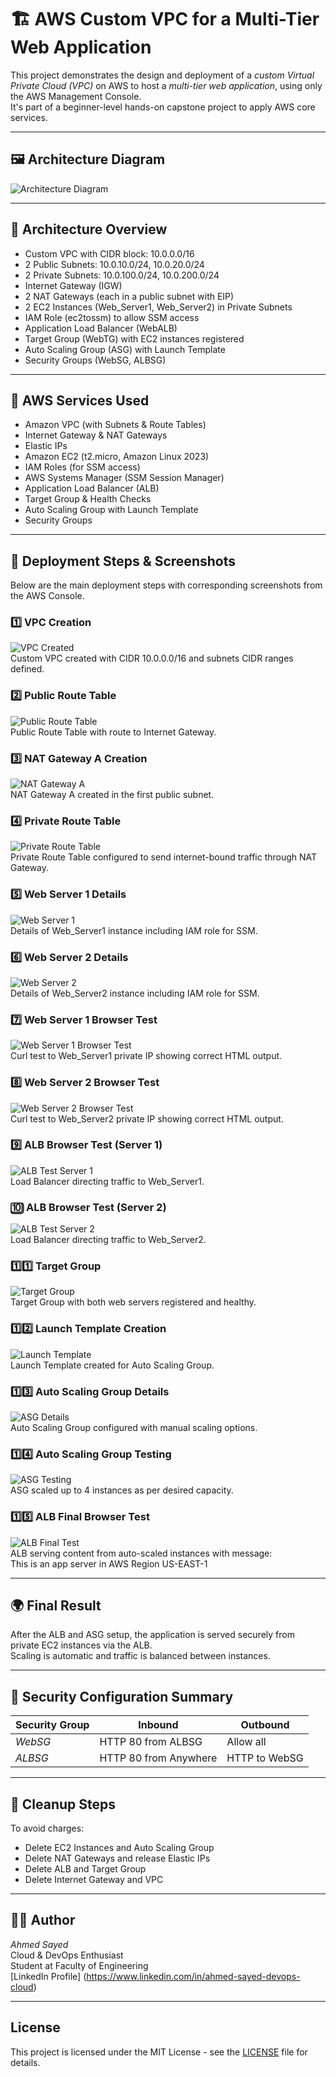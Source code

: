 # 🏗 AWS Custom VPC for a Multi-Tier Web Application

This project demonstrates the design and deployment of a *custom Virtual Private Cloud (VPC)* on AWS to host a *multi-tier web application*, using only the AWS Management Console.  
It's part of a beginner-level hands-on capstone project to apply AWS core services.

---

## 🖼 Architecture Diagram

![Architecture Diagram](architecture-digram.png)

---

## 📐 Architecture Overview

- Custom VPC with CIDR block: 10.0.0.0/16
- 2 Public Subnets: 10.0.10.0/24, 10.0.20.0/24
- 2 Private Subnets: 10.0.100.0/24, 10.0.200.0/24
- Internet Gateway (IGW)
- 2 NAT Gateways (each in a public subnet with EIP)
- 2 EC2 Instances (Web_Server1, Web_Server2) in Private Subnets
- IAM Role (ec2tossm) to allow SSM access
- Application Load Balancer (WebALB)
- Target Group (WebTG) with EC2 instances registered
- Auto Scaling Group (ASG) with Launch Template
- Security Groups (WebSG, ALBSG)

---

## 🧱 AWS Services Used

- Amazon VPC (with Subnets & Route Tables)
- Internet Gateway & NAT Gateways
- Elastic IPs
- Amazon EC2 (t2.micro, Amazon Linux 2023)
- IAM Roles (for SSM access)
- AWS Systems Manager (SSM Session Manager)
- Application Load Balancer (ALB)
- Target Group & Health Checks
- Auto Scaling Group with Launch Template
- Security Groups

---

## 📸 Deployment Steps & Screenshots

Below are the main deployment steps with corresponding screenshots from the AWS Console.

### 1️⃣ VPC Creation
![VPC Created](./screenshots/03-vpc-created.png)  
Custom VPC created with CIDR 10.0.0.0/16 and subnets CIDR ranges defined.

### 2️⃣ Public Route Table
![Public Route Table](./screenshots/04-public-RT-routes.png)  
Public Route Table with route to Internet Gateway.

### 3️⃣ NAT Gateway A Creation
![NAT Gateway A](./screenshots/08-NAT-GW-A-created.png)  
NAT Gateway A created in the first public subnet.

### 4️⃣ Private Route Table
![Private Route Table](./screenshots/09-Private-RT-Routes.png)  
Private Route Table configured to send internet-bound traffic through NAT Gateway.

### 5️⃣ Web Server 1 Details
![Web Server 1](./screenshots/12-web-server1-detailed.png)  
Details of Web_Server1 instance including IAM role for SSM.

### 6️⃣ Web Server 2 Details
![Web Server 2](./screenshots/13-web-server2-detailed.png)  
Details of Web_Server2 instance including IAM role for SSM.

### 7️⃣ Web Server 1 Browser Test
![Web Server 1 Browser Test](./screenshots/19-web-server1-browser-test.png)  
Curl test to Web_Server1 private IP showing correct HTML output.

### 8️⃣ Web Server 2 Browser Test
![Web Server 2 Browser Test](./screenshots/20-web-server2-browser-test.png)  
Curl test to Web_Server2 private IP showing correct HTML output.

### 9️⃣ ALB Browser Test (Server 1)
![ALB Test Server 1](./screenshots/21-ALB-browser-test1.png)  
Load Balancer directing traffic to Web_Server1.

### 🔟 ALB Browser Test (Server 2)
![ALB Test Server 2](./screenshots/22-ALB-browser-test2.png)  
Load Balancer directing traffic to Web_Server2.

### 1️⃣1️⃣ Target Group
![Target Group](./screenshots/23-web-TG-targets.png)  
Target Group with both web servers registered and healthy.

### 1️⃣2️⃣ Launch Template Creation
![Launch Template](./screenshots/24-template-created.png)  
Launch Template created for Auto Scaling Group.

### 1️⃣3️⃣ Auto Scaling Group Details
![ASG Details](./screenshots/27-Auto-Scaling-Group-detailed.png)  
Auto Scaling Group configured with manual scaling options.

### 1️⃣4️⃣ Auto Scaling Group Testing
![ASG Testing](./screenshots/28-Auto-Scaling-Group-testing.png)  
ASG scaled up to 4 instances as per desired capacity.

### 1️⃣5️⃣ ALB Final Browser Test
![ALB Final Test](./screenshots/29-ALB-browser-Final-testing.png)  
ALB serving content from auto-scaled instances with message:  
This is an app server in AWS Region US-EAST-1

---

## 🌍 Final Result

After the ALB and ASG setup, the application is served securely from private EC2 instances via the ALB.  
Scaling is automatic and traffic is balanced between instances.

---

## 🔐 Security Configuration Summary

| Security Group | Inbound | Outbound |
|----------------|---------|----------|
| *WebSG*      | HTTP 80 from ALBSG | Allow all |
| *ALBSG*      | HTTP 80 from Anywhere | HTTP to WebSG |

---

## 🧹 Cleanup Steps

To avoid charges:
- Delete EC2 Instances and Auto Scaling Group
- Delete NAT Gateways and release Elastic IPs
- Delete ALB and Target Group
- Delete Internet Gateway and VPC

---

## 👨‍💻 Author

*Ahmed Sayed*  
Cloud & DevOps Enthusiast  
Student at Faculty of Engineering  
[LinkedIn Profile] (https://www.linkedin.com/in/ahmed-sayed-devops-cloud)

----------

## License
This project is licensed under the MIT License - see the [LICENSE](LICENSE) file for details.
